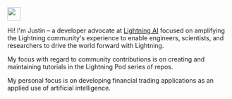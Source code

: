 <img src ="https://img.shields.io/badge/Lightning-792DE4?style=for-the-badge&logo=pytorch-lightning&logoColor=white" height="30"/> 

<!-- <img src ="https://img.shields.io/badge/W&B-000000.svg?style=for-the-badge&logo=weightsandbiases&logoColor=white" height="30"/>  <img src ="https://img.shields.io/badge/Supabase-000000?style=for-the-badge&logo=supabase&logoColor=white" height="30"/> -->

Hi! I'm Justin – a developer advocate at [Lightning AI](https://lightning.ai) focused on amplifying the Lightning community's experience to enable engineers, scientists, and researchers to drive the world forward with Lightning.

My focus with regard to community contributions is on creating and maintaining tutorials in the Lightning Pod series of repos. 

My personal focus is on developing financial trading applications as an applied use of artificial intelligence.

<!-- Aside from my work here, you can also check out what I've shared on my Lightning [profile](https://lightning.ai/JustinGoheen/apps) and in my [blog](https://justingoheen.github.io/blog/). -->

<!-- <img src ="https://img.shields.io/badge/Next.js-000000.svg?style=for-the-badge&logo=nextdotjs&logoColor=white" height="30"/> -->
